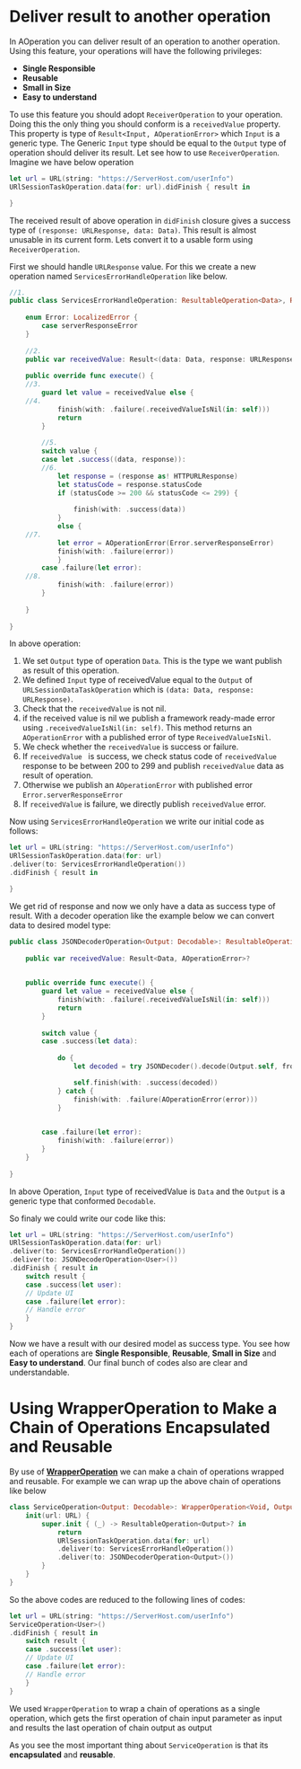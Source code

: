 # Deliver result to another operation

In AOperation you can deliver result of an operation to another operation.
Using this feature, your operations will have the following privileges:

* **Single Responsible**
* **Reusable**
* **Small in Size**
* **Easy to understand**

To use this feature you should adopt `ReceiverOperation` to your operation.
Doing this the only thing you should conform is a `receivedValue` property. This property is type of `Result<Input, AOperationError>` which `Input` is a generic type.
The Generic `Input` type should be equal to the `Output` type of operation should deliver its result.
Let see how to use `ReceiverOperation`.
Imagine we have below operation

```swift
let url = URL(string: "https://ServerHost.com/userInfo")
URlSessionTaskOperation.data(for: url).didFinish { result in

}
```
The received result of above operation in `didFinish` closure gives a success type of `(response: URLResponse, data: Data)`.
This result is almost unusable in its current form.
Lets convert it to a usable form using `ReceiverOperation`.

First we should handle `URLResponse` value.
For this we create a new operation named `ServicesErrorHandleOperation` like below.


```swift
//1.
public class ServicesErrorHandleOperation: ResultableOperation<Data>, ReceiverOperation {
	
	enum Error: LocalizedError {
		case serverResponseError
	}
	
	//2.
	public var receivedValue: Result<(data: Data, response: URLResponse), AOperationError>?
	
	public override func execute() {
	//3.
		guard let value = receivedValue else {
	//4.
			finish(with: .failure(.receivedValueIsNil(in: self)))
			return
		}
		
		//5.
		switch value {
		case let .success((data, response)):
		//6.
			let response = (response as! HTTPURLResponse)
			let statusCode = response.statusCode
			if (statusCode >= 200 && statusCode <= 299) {
	
				finish(with: .success(data))
			}
			else {
	//7.
			let error = AOperationError(Error.serverResponseError)
			finish(with: .failure(error))
			}
		case .failure(let error):
	//8.
			finish(with: .failure(error))
		}
		
	}
	
}
```

In above operation:

1. We set `Output` type of operation `Data`. This is the type we want publish as result of this operation.
2. We defined `Input` type of receivedValue equal to the `Output` of `URLSessionDataTaskOperation` which is `(data: Data, response: URLResponse)`.
3. Check that the `receivedValue` is not nil.
4. if the received value is nil we publish  a framework ready-made error using `.receivedValueIsNil(in: self)`. This method returns an `AOperationError` with a published error of type `ReceivedValueIsNil`.
5. We check whether the `receivedValue` is success or failure.
6. If `receivedValue ` is success, we check status code of `receivedValue` response to be between 200 to 299 and publish `receivedValue` data as result of operation.
7. Otherwise we publish an `AOperationError` with published error `Error.serverResponseError`
8. If `receivedValue` is failure, we directly publish `receivedValue` error.

Now using `ServicesErrorHandleOperation` we write our initial code as follows:


```swift
let url = URL(string: "https://ServerHost.com/userInfo")
URlSessionTaskOperation.data(for: url)
.deliver(to: ServicesErrorHandleOperation())
.didFinish { result in

}
```

We get rid of response and now we only have a data as success type of result.
With a decoder operation like the example below we can convert data to desired model type:

```swift
public class JSONDecoderOperation<Output: Decodable>: ResultableOperation<Output>, ReceiverOperation {
	
	public var receivedValue: Result<Data, AOperationError>?

	
	public override func execute() {
		guard let value = receivedValue else {
			finish(with: .failure(.receivedValueIsNil(in: self)))
			return
		}
		
		switch value {
		case .success(let data):
			
			do {
				let decoded = try JSONDecoder().decode(Output.self, from: data)

				self.finish(with: .success(decoded))
			} catch {
				finish(with: .failure(AOperationError(error)))
			}

			
		case .failure(let error):
			finish(with: .failure(error))
		}
	}
	
}
```

In above Operation, `Input` type of receivedValue is `Data` and the `Output` is a generic type that conformed `Decodable`.

So finaly we could write our code like this:

```swift
let url = URL(string: "https://ServerHost.com/userInfo")
URlSessionTaskOperation.data(for: url)
.deliver(to: ServicesErrorHandleOperation())
.deliver(to: JSONDecoderOperation<User>())
.didFinish { result in
	switch result {
	case .success(let user):
	// Update UI
	case .failure(let error):
	// Handle error
	}
}
```
Now we have a result with our desired model as success type.
You see how each of operations are  **Single Responsible**, **Reusable**, **Small in Size** and **Easy to understand**. 
Our final bunch of codes also are clear and understandable.

# Using WrapperOperation to Make a Chain of Operations Encapsulated and Reusable
By use of **[WrapperOperation](./Basics.md#wrapperoperation)** we can make a chain of operations wrapped and reusable.
For example we can wrap up the above chain of operations like below

```swift
class ServiceOperation<Output: Decodable>: WrapperOperation<Void, Output> {
	init(url: URL) {
		super.init { (_) -> ResultableOperation<Output>? in
			return
			URlSessionTaskOperation.data(for: url)
			.deliver(to: ServicesErrorHandleOperation())
			.deliver(to: JSONDecoderOperation<Output>())
		}
	}
}
```
So the above codes are reduced to the following lines of codes:

```swift
let url = URL(string: "https://ServerHost.com/userInfo")
ServiceOperation<User>()
.didFinish { result in
	switch result {
	case .success(let user):
	// Update UI
	case .failure(let error):
	// Handle error
	}
}
```
We used `WrapperOperation` to wrap a chain of operations as a single operation, which gets the first operation of chain input parameter as input and results the last operation of chain output as output

As you see the most important thing about `ServiceOperation` is that its **encapsulated** and **reusable**.
